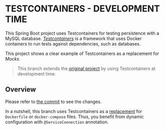 # TESTCONTAINERS - DEVELOPMENT TIME
This Spring Boot project uses Testcontainers for testing persistence with a MySQL database. [_Testcontainers_](https://testcontainers.com) is a framework that uses Docker containers to run tests against dependencies, such as databases.

This project shows a clear example of Testcontainers as a replacement for _Mocks_.

> This branch extends the [original project](https://github.com/gabrielcostasilva/testcontainers-spring.git) by using Testcontainers at development time.

## Overview
Please refer to [the commit](https://github.com/gabrielcostasilva/testcontainers-spring/commit/94ac20395d7bbc907c660e72f377f35da72f2b26) to see the changes. 

In a nutshell, this branch uses Testcontainers as a [replacement](https://spring.io/blog/2023/06/23/improved-testcontainers-support-in-spring-boot-3-1) for `Dockerfile` or `docker-compose` files. Thus, you benefit from dynamic configuration with `@ServiceConnection` annotation. 


